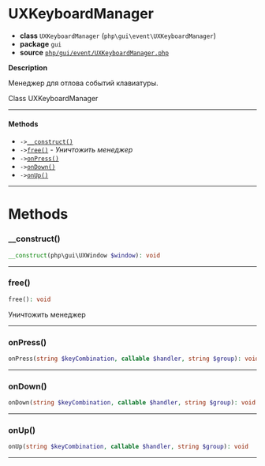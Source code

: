 # UXKeyboardManager

- **class** `UXKeyboardManager` (`php\gui\event\UXKeyboardManager`)
- **package** `gui`
- **source** [`php/gui/event/UXKeyboardManager.php`](./src/main/resources/JPHP-INF/sdk/php/gui/event/UXKeyboardManager.php)

**Description**

Менеджер для отлова событий клавиатуры.

Class UXKeyboardManager

---

#### Methods

- `->`[`__construct()`](#method-__construct)
- `->`[`free()`](#method-free) - _Уничтожить менеджер_
- `->`[`onPress()`](#method-onpress)
- `->`[`onDown()`](#method-ondown)
- `->`[`onUp()`](#method-onup)

---
# Methods

<a name="method-__construct"></a>

### __construct()
```php
__construct(php\gui\UXWindow $window): void
```

---

<a name="method-free"></a>

### free()
```php
free(): void
```
Уничтожить менеджер

---

<a name="method-onpress"></a>

### onPress()
```php
onPress(string $keyCombination, callable $handler, string $group): void
```

---

<a name="method-ondown"></a>

### onDown()
```php
onDown(string $keyCombination, callable $handler, string $group): void
```

---

<a name="method-onup"></a>

### onUp()
```php
onUp(string $keyCombination, callable $handler, string $group): void
```

---
